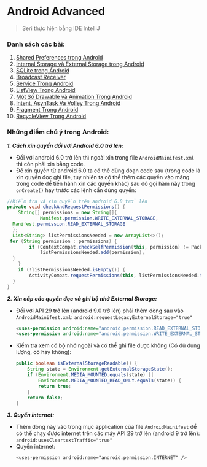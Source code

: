 # Android Advanced
> Seri thực hiện bằng IDE IntelliJ

### Danh sách các bài:
1. [Shared Preferences trong Android](https://github.com/huyhuynh1905/StudyAndShare/tree/master/AndroidAdvanced/SharedPreferences)
2. [Internal Storage và External Storage trong Android](https://github.com/huyhuynh1905/StudyAndShare/tree/master/AndroidAdvanced/InternalStorageAndExternalStorage)
3. [SQLite trong Android](https://github.com/huyhuynh1905/StudyAndShare/tree/master/AndroidAdvanced/SQLiteTrongAndroid)
4. [Broadcast Receiver](https://github.com/huyhuynh1905/StudyAndShare/tree/master/AndroidAdvanced/Broadcast-Receiver)
5. [Service Trong Android](https://github.com/huyhuynh1905/StudyAndShare/tree/master/AndroidAdvanced/Service-Android)
6. [ListView Trong Android](https://github.com/huyhuynh1905/StudyAndShare/tree/master/AndroidAdvanced/ListView)
7. [Một Số Drawable và Animation Trong Android](https://github.com/huyhuynh1905/StudyAndShare/tree/master/AndroidAdvanced/DrawableAndroid)
8. [Intent, AsynTask Và Volley Trong Android](https://github.com/huyhuynh1905/StudyAndShare/tree/master/AndroidAdvanced/IntentAndAsynTaskAndVolley)
9. [Fragment Trong Android](https://github.com/huyhuynh1905/StudyAndShare/tree/master/AndroidAdvanced/FragmentAndroid)
10. [RecycleView Trong Android](https://github.com/huyhuynh1905/StudyAndShare/tree/master/AndroidAdvanced/RecycleviewAndroid)





### Những điểm chú ý trong Android:
***1. Cách xin quyền đối với Android 6.0 trở lên:***
- Đối với android 6.0 trở lên thì ngoài xin trong file `AndroidMainifest.xml` thì còn phải xin bằng code.
- Để xin quyền từ android 6.0 ta có thể dùng đoạn code sau (trong code là xin quyền đọc ghi file, tuy nhiên ta có thể thêm các quyền vào mảng trong code để tiến hành xin các quyền khác) sau đó gọi hàm này trong `onCreate()` hay trước các lệnh cần dùng quyền:
```java
//Kiểm tra và xin quyền trên android 6.0 trở lên
private void checkAndRequestPermissions() {  
    String[] permissions = new String[]{  
            Manifest.permission.WRITE_EXTERNAL_STORAGE,  
  Manifest.permission.READ_EXTERNAL_STORAGE  
  };  
  List<String> listPermissionsNeeded = new ArrayList<>();  
 for (String permission : permissions) {  
        if (ContextCompat.checkSelfPermission(this, permission) != PackageManager.PERMISSION_GRANTED) {  
            listPermissionsNeeded.add(permission);  
  }  
    }  
    if (!listPermissionsNeeded.isEmpty()) {  
        ActivityCompat.requestPermissions(this, listPermissionsNeeded.toArray(new String[listPermissionsNeeded.size()]), 1);  
  }  
}
```
***2. Xin cấp các quyền đọc và ghi bộ nhớ External Storage:***
- Đối với API 29 trở lên (android 9.0 trở lên) phải thêm dòng sau vào `AndroidMainifest.xml`: `android:requestLegacyExternalStorage="true"`

	```xml
	<uses-permission android:name="android.permission.READ_EXTERNAL_STORAGE"/>  
	<uses-permission android:name="android.permission.WRITE_EXTERNAL_STORAGE"/>
	```
- Kiểm tra xem có bộ nhớ ngoài và có thể ghi file được không (Có đủ dung lượng, có hay không):
	```java
	public boolean isExternalStorageReadable() {
	    String state = Environment.getExternalStorageState();
	    if (Environment.MEDIA_MOUNTED.equals(state) ||
	        Environment.MEDIA_MOUNTED_READ_ONLY.equals(state)) {
	        return true;
	    }
	    return false;
	}
	```
***3. Quyền internet:***
- Thêm dòng này vào trong mục application của file `AndroidMainifest` để có thể chạy được internet trên các máy API 29 trở lên (android 9 trở lên): `android:usesCleartextTraffic="true"`
- Quyền internet: 
	```
	<uses-permission android:name="android.permission.INTERNET" />
	